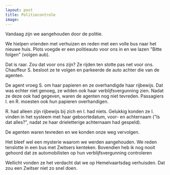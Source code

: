 ```yaml
---
layout: post
title: Politiecontrole
image:
---
```


Vandaag zijn we aangehouden door de politie.

We hielpen vrienden met verhuizen en reden met een volle bus naar het nieuwe huis. Plots voegde er een politieauto voor ons in en we lazen "Bitte folgen" (volgen aub).

Dat is raar. Zou dat voor ons zijn? Ze rijden ten slotte pas net voor ons. Chauffeur S. besloot ze te volgen en parkeerde de auto achter die van de agenten.

De agent vroeg S. om haar papieren en ze overhandigde haar rijbewijs. Dat was echter niet genoeg, ze wilden ook haar verblijfsvergunning zien. Nadat ze deze ook had gegeven, waren de agenten nog niet tevreden. Passagiers I. en R. moesten ook hun papieren overhandigen.

R. had alleen zijn rijbewijs bij zich en I. had niets. Gelukkig konden ze I. vinden in het systeem met haar geboortedatum, voor- en achternaam ("Is dat alles?", nadat ze haar drieletterige achternaam had gespeld).

De agenten waren tevreden en we konden onze weg vervolgen.

Het bleef wel een mysterie waarom we werden aangehouden. We reden tenslotte in een bus met Zwitsers kenteken. Bovendien heb ik nog nooit gehoord dat ze automobilisten op hun verblijfsvergunning controleren

Wellicht vonden ze het verdacht dat we op Hemelvaartsdag verhuisden. Dat zou een Zwitser niet zo snel doen.
